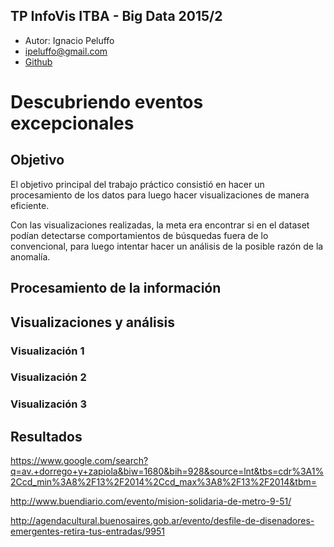 TP InfoVis ITBA - Big Data 2015/2
-----------------------------------

* Autor: Ignacio Peluffo
* [ipeluffo@gmail.com](mailto:ipeluffo@gmail.com)
* [Github](https://www.github.com/ipeluffo)

# Descubriendo eventos excepcionales

## Objetivo

El objetivo principal del trabajo práctico consistió en hacer un procesamiento de los datos para luego hacer visualizaciones de manera eficiente.

Con las visualizaciones realizadas, la meta era encontrar si en el dataset podían detectarse comportamientos de búsquedas fuera de lo convencional, para luego intentar hacer un análisis de la posible razón de la anomalía.

## Procesamiento de la información


## Visualizaciones y análisis

<!--
<script type='text/javascript' src='https://public.tableau.com/javascripts/api/viz_v1.js'></script>
--->

### Visualización 1

<!--
<div class='tableauPlaceholder' style='width: 2048px; height: 742px;'><noscript><a href='#'><img alt='Sheet 1 ' src='https:&#47;&#47;public.tableau.com&#47;static&#47;images&#47;IT&#47;ITBA-InfoVis-2015-01&#47;Sheet1&#47;1_rss.png' style='border: none' /></a></noscript><object class='tableauViz' width='982' height='742' style='display:none;'><param name='host_url' value='https%3A%2F%2Fpublic.tableau.com%2F' /> <param name='site_root' value='' /><param name='name' value='ITBA-InfoVis-2015-01&#47;Sheet1' /><param name='tabs' value='no' /><param name='toolbar' value='yes' /><param name='static_image' value='https:&#47;&#47;public.tableau.com&#47;static&#47;images&#47;IT&#47;ITBA-InfoVis-2015-01&#47;Sheet1&#47;1.png' /> <param name='animate_transition' value='yes' /><param name='display_static_image' value='yes' /><param name='display_spinner' value='yes' /><param name='display_overlay' value='yes' /><param name='display_count' value='yes' /><param name='showVizHome' value='no' /><param name='showTabs' value='y' /><param name='bootstrapWhenNotified' value='true' /></object></div>
-->

### Visualización 2

<!--
<div class='tableauPlaceholder' style='width: 982px; height: 742px;'><noscript><a href='#'><img alt='Sheet 2 ' src='https:&#47;&#47;public.tableau.com&#47;static&#47;images&#47;IT&#47;ITBA-InfoVis-Visualizacin2&#47;Sheet2&#47;1_rss.png' style='border: none' /></a></noscript><object class='tableauViz' width='982' height='742' style='display:none;'><param name='host_url' value='https%3A%2F%2Fpublic.tableau.com%2F' /> <param name='site_root' value='' /><param name='name' value='ITBA-InfoVis-Visualizacin2&#47;Sheet2' /><param name='tabs' value='no' /><param name='toolbar' value='yes' /><param name='static_image' value='https:&#47;&#47;public.tableau.com&#47;static&#47;images&#47;IT&#47;ITBA-InfoVis-Visualizacin2&#47;Sheet2&#47;1.png' /> <param name='animate_transition' value='yes' /><param name='display_static_image' value='yes' /><param name='display_spinner' value='yes' /><param name='display_overlay' value='yes' /><param name='display_count' value='yes' /><param name='showVizHome' value='no' /><param name='showTabs' value='y' /><param name='bootstrapWhenNotified' value='true' /></object></div>
-->

### Visualización 3

<!--
<div class='tableauPlaceholder' style='width: 982px; height: 742px;'><noscript><a href='#'><img alt='Sheet 3 ' src='https:&#47;&#47;public.tableau.com&#47;static&#47;images&#47;IT&#47;ITBA-InfoVis-Visualizacin3&#47;Sheet3&#47;1_rss.png' style='border: none' /></a></noscript><object class='tableauViz' width='982' height='742' style='display:none;'><param name='host_url' value='https%3A%2F%2Fpublic.tableau.com%2F' /> <param name='site_root' value='' /><param name='name' value='ITBA-InfoVis-Visualizacin3&#47;Sheet3' /><param name='tabs' value='no' /><param name='toolbar' value='yes' /><param name='static_image' value='https:&#47;&#47;public.tableau.com&#47;static&#47;images&#47;IT&#47;ITBA-InfoVis-Visualizacin3&#47;Sheet3&#47;1.png' /> <param name='animate_transition' value='yes' /><param name='display_static_image' value='yes' /><param name='display_spinner' value='yes' /><param name='display_overlay' value='yes' /><param name='display_count' value='yes' /><param name='showVizHome' value='no' /><param name='showTabs' value='y' /><param name='bootstrapWhenNotified' value='true' /></object></div>
-->

## Resultados

https://www.google.com/search?q=av.+dorrego+y+zapiola&biw=1680&bih=928&source=lnt&tbs=cdr%3A1%2Ccd_min%3A8%2F13%2F2014%2Ccd_max%3A8%2F13%2F2014&tbm=

http://www.buendiario.com/evento/mision-solidaria-de-metro-9-51/

http://agendacultural.buenosaires.gob.ar/evento/desfile-de-disenadores-emergentes-retira-tus-entradas/9951
